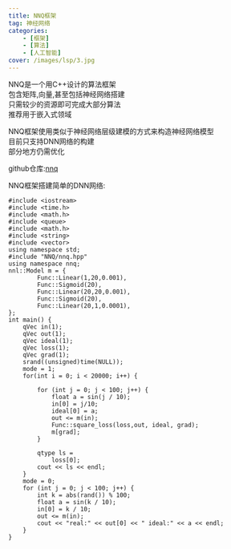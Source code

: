 ```yaml
---
title: NNQ框架
tag: 神经网络
categories: 
    - [框架]
    - [算法]
    - [人工智能]
cover: /images/lsp/3.jpg
---
```


NNQ是一个用C++设计的算法框架    
包含矩阵,向量,甚至包括神经网络搭建  
只需较少的资源即可完成大部分算法    
推荐用于嵌入式领域

<!--more-->

NNQ框架使用类似于神经网络层级建模的方式来构造神经网络模型       
目前只支持DNN网络的构建     
部分地方仍需优化


github仓库:[nnq](https://github.com/tastynoob/NNQ)

NNQ框架搭建简单的DNN网络:
```
#include <iostream>
#include <time.h>
#include <math.h>
#include <queue>
#include <math.h>
#include <string>
#include <vector>
using namespace std;
#include "NNQ/nnq.hpp"
using namespace nnq;
nnl::Model m = {
        Func::Linear(1,20,0.001),
        Func::Sigmoid(20),
        Func::Linear(20,20,0.001),
        Func::Sigmoid(20),
        Func::Linear(20,1,0.0001),
};
int main() {
    qVec in(1);
    qVec out(1);
    qVec ideal(1);
    qVec loss(1);
    qVec grad(1);
    srand((unsigned)time(NULL));
    mode = 1;
    for(int i = 0; i < 20000; i++) {
        
        for (int j = 0; j < 100; j++) {
            float a = sin(j / 10);
            in[0] = j/10;
            ideal[0] = a;
            out <= m(in);
            Func::square_loss(loss,out, ideal, grad);
            m[grad];
        }
        
        qtype ls =
            loss[0];
        cout << ls << endl;
    }
    mode = 0;
    for (int j = 0; j < 100; j++) {
        int k = abs(rand()) % 100;
        float a = sin(k / 10);
        in[0] = k / 10;
        out <= m(in);
        cout << "real:" << out[0] << " ideal:" << a << endl;
    }
}
```